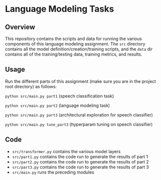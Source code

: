 # Language Modeling Tasks

## Overview

This repository contains the scripts and data for running the various components of this language modeling assignment. The `src` directory contains all the model definition/creation/training scripts, and the `data` dir contains all of the training/testing data, training metrics, and results.

## Usage

Run the different parts of this assignment (make sure you are in the project root directory) as follows:

`python src/main.py part1` (speech classification task)

`python src/main.py part2` (language modeling task)

`python src/main.py part3` (architectural exploration for speech classifier)

`python src/main.py tune_part3` (hyperparam tuning on speech classifier)

## Code

* `src/transformer.py` contains the various model layers
* `src/part1.py` contains the code run to generate the results of part 1
* `src/part2.py` contains the code run to generate the results of part 2
* `src/part3.py` contains the code run to generate the results of part 3
* `src/main.py` runs the preceding modules


